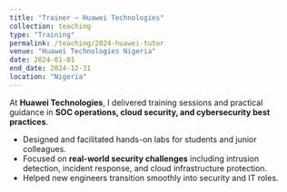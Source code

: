 ```yaml
---
title: "Trainer – Huawei Technologies"
collection: teaching
type: "Training"
permalink: /teaching/2024-huawei-tutor
venue: "Huawei Technologies Nigeria"
date: 2024-01-01
end_date: 2024-12-31
location: "Nigeria"
---
```


At **Huawei Technologies**, I delivered training sessions and practical guidance in **SOC operations, cloud security, and cybersecurity best practices**.  

- Designed and facilitated hands-on labs for students and junior colleagues.  
- Focused on **real-world security challenges** including intrusion detection, incident response, and cloud infrastructure protection.  
- Helped new engineers transition smoothly into security and IT roles.  
